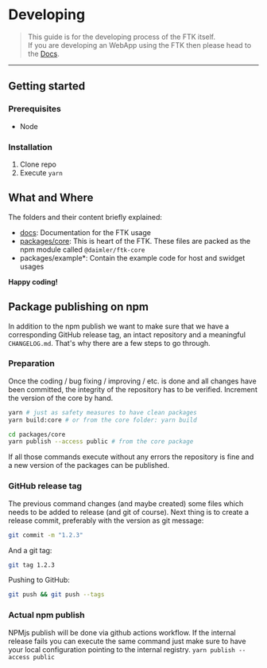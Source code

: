 # Developing

> This guide is for the developing process of the FTK itself.  
> If you are developing an WebApp using the FTK then please head to the [Docs](docs/README.md).

---

## Getting started

### Prerequisites

* Node

### Installation

1. Clone repo
2. Execute `yarn` 

## What and Where

The folders and their content briefly explained:

* [docs](docs/): Documentation for the FTK usage
* [packages/core](packages/core/): This is heart of the FTK. These files are packed as the npm module called `@daimler/ftk-core`
* packages/example*: Contain the example code for host and swidget usages

**Happy coding!**

## Package publishing on npm

In addition to the npm publish we want to make sure that we have a corresponding GitHub release tag, an intact repository and a meaningful `CHANGELOG.md`.
That's why there are a few steps to go through.

### Preparation

Once the coding / bug fixing / improving / etc. is done and all changes have been committed, the integrity of the repository has to be verified.
Increment the version of the core by hand.

```sh
yarn # just as safety measures to have clean packages
yarn build:core # or from the core folder: yarn build

cd packages/core
yarn publish --access public # from the core package
```

If all those commands execute without any errors the repository is fine and a new version of the packages can be published.


### GitHub release tag

The previous command changes (and maybe created) some files which needs to be added to release (and git of course).
Next thing is to create a release commit, preferably with the version as git message:

```sh
git commit -m "1.2.3"
```

And a git tag:

```sh
git tag 1.2.3
```

Pushing to GitHub:

```sh
git push && git push --tags
```

### Actual npm publish

NPMjs publish will be done via github actions workflow.
If the internal release fails you can execute the same command just make sure to have your local configuration pointing to the internal registry.
`yarn publish --access public`
